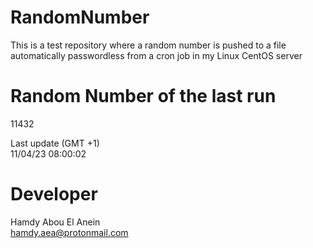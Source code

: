 # RandomNumber    
This is a test repository where a random number is pushed to a file automatically passwordless from a cron job in my Linux CentOS server    
# Random Number of the last run   
11432
      
Last update (GMT +1)    
11/04/23 08:00:02
# Developer    
Hamdy Abou El Anein   
hamdy.aea@protonmail.com
